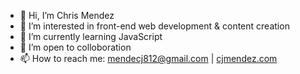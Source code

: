 - 👋 Hi, I’m Chris Mendez
- 👀 I’m interested in front-end web development & content creation
- 🌱 I’m currently learning JavaScript
- 💞️ I’m open to colloboration
- 📫 How to reach me: mendecj812@gmail.com | [cjmendez.com](http://cjmendez.com)

<!---
cmendez20/cmendez20 is a ✨ special ✨ repository because its `README.md` (this file) appears on your GitHub profile.
You can click the Preview link to take a look at your changes.
--->
